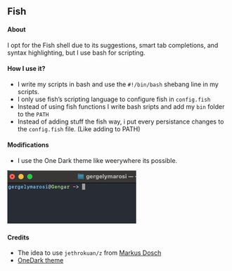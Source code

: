 ## Fish

#### About
I opt for the Fish shell due to its suggestions, smart tab completions, and syntax highlighting, but I use bash for scripting.  

#### How I use it?
* I write my scripts in bash and use the `#!/bin/bash` shebang line in my scripts.
* I only use fish’s scripting language to configure fish in `config.fish`  
* Instead of using fish functions I write bash sripts and add my `bin` folder to the `PATH`
* Instead of adding stuff the fish way, i put every persistance changes to the `config.fish` file. (Like adding to PATH)

#### Modifications
* I use the One Dark theme like weerywhere its possible.

![My fish shell](./fish.png)  

#### Credits
* The idea to use `jethrokuan/z` from [Markus Dosch](https://www.markusdosch.com/2022/10/customizing-my-shell-from-bash-to-zsh-to-fish/)
* [OneDark theme](https://github.com/rkbk60/onedark-fish/tree/master)
